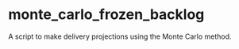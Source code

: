 # monte_carlo_frozen_backlog
   A script to make delivery projections using the Monte Carlo method.
